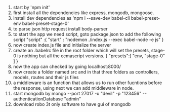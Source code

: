 1. start by 'npm init'
2. first install all the dependencies like express, mongodb, mongoose.
3. install dev dependencies as 'npm i --save-dev babel-cli babel-preset-env babel-preset-stage-0'
4. to parse json http request install body-parser
5. to start the app we need script, goto package.json to add the following script
   "script" :{
   "start" : "nodemon ./index.js --exec babel-node -e js"
   }
6. now create index.js file and initialize the server
7. create an .babelrc file in the root folder which will set the presets, stage-0 is nothing but all the ecmascript versions.
   {
   "presets":[
   "env,
   "stage-0"
   ]
   }
8. now the app can checked by going localhost:8000/
9. now create a folder named src and in that three folders as controllers, models, routes and their js files
10. a middleware is an function that allows us to run other fucntions before the response, using next we can add middleware in node.
11. start mongodb by mongo --port 27017 -u "devil" -p "123456" --authenticationDatabase "admin"
12. download robo 3t only software to have gui of mongodb
